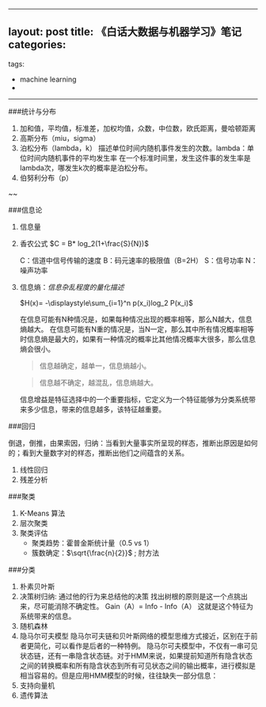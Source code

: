 
---
layout: post
title: 《白话大数据与机器学习》笔记
categories: 
- 
tags:
- machine learning
- 

---


###统计与分布
1. 加和值，平均值，标准差，加权均值，众数，中位数，欧氏距离，曼哈顿距离
2. 高斯分布（miu，sigma） 
3. 泊松分布（lambda，k）
    描述单位时间内随机事件发生的次数。lambda：单位时间内随机事件的平均发生率
    在一个标准时间里，发生这件事的发生率是lambda次，哪发生k次的概率是泊松分布。
4. 伯努利分布（p）

 ~<!--more-->~

###信息论
1. 信息量
2. 香农公式  $C = B* log_2(1+\frac{S}{N})$

    C：信道中信号传输的速度 B：码元速率的极限值（B=2H） S：信号功率 N：噪声功率

3. 信息熵：*信息杂乱程度的量化描述*
        
    $H(x)= -\displaystyle\sum_{i=1}^n p(x_i)log_2 P(x_i)$

    在信息可能有N种情况是，如果每种情况出现的概率相等，那么N越大，信息熵越大。
    在信息可能有N重的情况是，当N一定，那么其中所有情况概率相等时信息熵是最大的，如果有一种情况的概率比其他情况概率大很多，那么信息熵会很小。

    >信息越确定，越单一，信息熵越小。

    >信息越不确定，越混乱，信息熵越大。

    信息增益是特征选择中的一个重要指标，它定义为一个特征能够为分类系统带来多少信息，带来的信息越多，该特征越重要。

###回归

倒退，倒推，由果索因，归纳：当看到大量事实所呈现的样态，推断出原因是如何的；看到大量数字对的样态，推断出他们之间蕴含的关系。

1. 线性回归
2. 残差分析

###聚类
1. K-Means 算法
2. 层次聚类
3. 聚类评估
    + 聚类趋势：霍普金斯统计量（0.5 vs 1）
    + 簇数确定：$\sqrt{\frac{n}{2}}$ ; 肘方法

###分类

1. 朴素贝叶斯
2. 决策树归纳: 通过他的行为来总结他的决策
    找出树根的原则是这一个点挑出来，尽可能消除不确定性。
    Gain（A）= Info - Info（A）
    这就是这个特征为系统带来的信息。
3. 随机森林
4. 隐马尔可夫模型
    隐马尔可夫链和贝叶斯网络的模型思维方式接近，区别在于前者更简化，可以看作是后者的一种特例。
    隐马尔可夫模型中，不仅有一串可见状态链，还有一串隐含状态链。对于HMM来说，如果提前知道所有隐含状态之间的转换概率和所有隐含状态到所有可见状态之间的输出概率，进行模拟是相当容易的。但是应用HMM模型的时候，往往缺失一部分信息：
5. 支持向量机
6. 遗传算法
